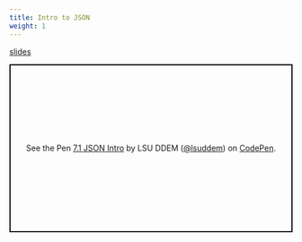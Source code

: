 ```yaml
---
title: Intro to JSON
weight: 1
---
```


[slides](presentation)

<p class="codepen" data-height="600" data-theme-id="33744" data-default-tab="js" data-user="lsuddem" data-slug-hash="3c3130fa827e33aa52015671721665a1" data-editable="true" style="height: 300px; box-sizing: border-box; display: flex; align-items: center; justify-content: center; border: 2px solid black; margin: 1em 0; padding: 1em;" data-pen-title="7.1 JSON Intro">
  <span>See the Pen <a href="https://codepen.io/lsuddem/pen/3c3130fa827e33aa52015671721665a1/">
  7.1 JSON Intro</a> by LSU DDEM (<a href="https://codepen.io/lsuddem">@lsuddem</a>)
  on <a href="https://codepen.io">CodePen</a>.</span>
</p>
<script async src="https://static.codepen.io/assets/embed/ei.js"></script>